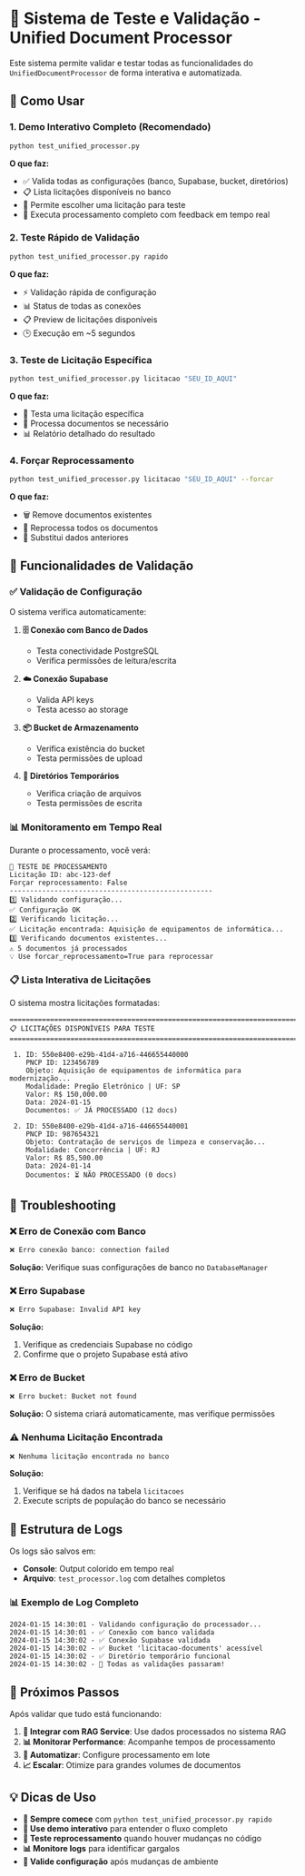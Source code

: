 # 🧪 Sistema de Teste e Validação - Unified Document Processor

Este sistema permite validar e testar todas as funcionalidades do `UnifiedDocumentProcessor` de forma interativa e automatizada.

## 🚀 Como Usar

### 1. **Demo Interativo Completo** (Recomendado)
```bash
python test_unified_processor.py
```
**O que faz:**
- ✅ Valida todas as configurações (banco, Supabase, bucket, diretórios)
- 📋 Lista licitações disponíveis no banco
- 🎯 Permite escolher uma licitação para teste
- 🧪 Executa processamento completo com feedback em tempo real

### 2. **Teste Rápido de Validação**
```bash
python test_unified_processor.py rapido
```
**O que faz:**
- ⚡ Validação rápida de configuração
- 📊 Status de todas as conexões
- 📋 Preview de licitações disponíveis
- 🕒 Execução em ~5 segundos

### 3. **Teste de Licitação Específica**
```bash
python test_unified_processor.py licitacao "SEU_ID_AQUI"
```
**O que faz:**
- 🎯 Testa uma licitação específica
- 📄 Processa documentos se necessário
- 📊 Relatório detalhado do resultado

### 4. **Forçar Reprocessamento**
```bash
python test_unified_processor.py licitacao "SEU_ID_AQUI" --forcar
```
**O que faz:**
- 🗑️ Remove documentos existentes
- 🔄 Reprocessa todos os documentos
- 📄 Substitui dados anteriores

## 🔧 Funcionalidades de Validação

### ✅ **Validação de Configuração**
O sistema verifica automaticamente:

1. **🗄️ Conexão com Banco de Dados**
   - Testa conectividade PostgreSQL
   - Verifica permissões de leitura/escrita

2. **☁️ Conexão Supabase**
   - Valida API keys
   - Testa acesso ao storage

3. **📦 Bucket de Armazenamento**
   - Verifica existência do bucket
   - Testa permissões de upload

4. **📁 Diretórios Temporários**
   - Verifica criação de arquivos
   - Testa permissões de escrita

### 📊 **Monitoramento em Tempo Real**

Durante o processamento, você verá:

```
🧪 TESTE DE PROCESSAMENTO
Licitação ID: abc-123-def
Forçar reprocessamento: False
--------------------------------------------------
1️⃣ Validando configuração...
✅ Configuração OK
2️⃣ Verificando licitação...
✅ Licitação encontrada: Aquisição de equipamentos de informática...
3️⃣ Verificando documentos existentes...
⚠️ 5 documentos já processados
💡 Use forcar_reprocessamento=True para reprocessar
```

### 📋 **Lista Interativa de Licitações**

O sistema mostra licitações formatadas:

```
================================================================================
📋 LICITAÇÕES DISPONÍVEIS PARA TESTE
================================================================================

 1. ID: 550e8400-e29b-41d4-a716-446655440000
    PNCP ID: 123456789
    Objeto: Aquisição de equipamentos de informática para modernização...
    Modalidade: Pregão Eletrônico | UF: SP
    Valor: R$ 150,000.00
    Data: 2024-01-15
    Documentos: ✅ JÁ PROCESSADO (12 docs)

 2. ID: 550e8400-e29b-41d4-a716-446655440001
    PNCP ID: 987654321
    Objeto: Contratação de serviços de limpeza e conservação...
    Modalidade: Concorrência | UF: RJ
    Valor: R$ 85,500.00
    Data: 2024-01-14
    Documentos: ⏳ NÃO PROCESSADO (0 docs)
```

## 🐛 Troubleshooting

### ❌ **Erro de Conexão com Banco**
```bash
❌ Erro conexão banco: connection failed
```
**Solução:** Verifique suas configurações de banco no `DatabaseManager`

### ❌ **Erro Supabase**
```bash
❌ Erro Supabase: Invalid API key
```
**Solução:** 
1. Verifique as credenciais Supabase no código
2. Confirme que o projeto Supabase está ativo

### ❌ **Erro de Bucket**
```bash
❌ Erro bucket: Bucket not found
```
**Solução:** O sistema criará automaticamente, mas verifique permissões

### ⚠️ **Nenhuma Licitação Encontrada**
```bash
❌ Nenhuma licitação encontrada no banco
```
**Solução:** 
1. Verifique se há dados na tabela `licitacoes`
2. Execute scripts de população do banco se necessário

## 📁 Estrutura de Logs

Os logs são salvos em:
- **Console**: Output colorido em tempo real
- **Arquivo**: `test_processor.log` com detalhes completos

### 📊 **Exemplo de Log Completo**
```
2024-01-15 14:30:01 - Validando configuração do processador...
2024-01-15 14:30:01 - ✅ Conexão com banco validada
2024-01-15 14:30:02 - ✅ Conexão Supabase validada
2024-01-15 14:30:02 - ✅ Bucket 'licitacao-documents' acessível
2024-01-15 14:30:02 - ✅ Diretório temporário funcional
2024-01-15 14:30:02 - 🎉 Todas as validações passaram!
```

## 🚀 Próximos Passos

Após validar que tudo está funcionando:

1. **🔗 Integrar com RAG Service**: Use dados processados no sistema RAG
2. **📊 Monitorar Performance**: Acompanhe tempos de processamento
3. **🔄 Automatizar**: Configure processamento em lote
4. **📈 Escalar**: Otimize para grandes volumes de documentos

## 💡 Dicas de Uso

- **🧪 Sempre comece** com `python test_unified_processor.py rapido`
- **🎯 Use demo interativo** para entender o fluxo completo
- **🔄 Teste reprocessamento** quando houver mudanças no código
- **📊 Monitore logs** para identificar gargalos
- **🚀 Valide configuração** após mudanças de ambiente 